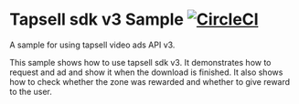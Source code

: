# Tapsell sdk v3 Sample [![CircleCI](https://circleci.com/gh/tapsellorg/TapsellSDK-AndroidSample.svg?style=svg)](https://circleci.com/gh/tapsellorg/TapsellSDK-AndroidSample)

A sample for using tapsell video ads API v3.

This sample shows how to use tapsell sdk v3. It demonstrates how to request and ad and show it when the download is finished.
It also shows how to check whether the zone was rewarded and whether to give reward to the user.
